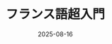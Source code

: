---
title: "フランス語超入門" 
date: 2025-08-16
excerpt: "第4講　動詞がかたちを変える"
image: '~/assets/images/tri.png'
tags:
- フランス語
- 超入門
---